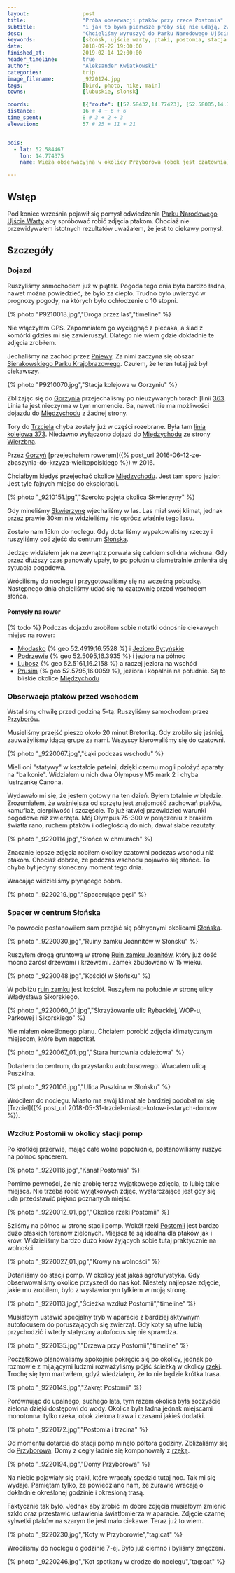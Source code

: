 ```yaml
---
layout:                 post
title:                  "Próba obserwacji ptaków przy rzece Postomia"
subtitle:               "i jak to bywa pierwsze próby się nie udają, zwiedzanie okolicy"
desc:                   "Chcieliśmy wyruszyć do Parku Narodowego Ujście Warty aby obserwować i robić zdjęcia ptakom. Był to pierwszy taki mój wyjazd dlatego rezultaty były bardzo słabe. Natomiast udało mi się poznać nowe ciekawe miejsca, jak zwykle."
keywords:               [słońsk, ujście warty, ptaki, postomia, stacja pomp]
date:                   2018-09-22 19:00:00
finished_at:            2019-02-14 12:00:00
header_timeline:        true
author:                 "Aleksander Kwiatkowski"
categories:             trip
image_filename:         _9220124.jpg
tags:                   [bird, photo, hike, main]
towns:                  [lubuskie, slonsk]

coords:                 [{"route": [[52.58432,14.77423], [52.58005,14.74711]], "type": "hike"}, {"route": [[52.57587,14.81131], [52.56982,14.80427], [52.56335,14.80522]], "type": "hike"}]
distance:               16 # 4 + 6 + 6
time_spent:             8 # 3 + 2 + 3
elevation:              57 # 25 + 11 + 21


pois:
  - lat: 52.584467
    lon: 14.774375
    name: Wieża obserwacyjna w okolicy Przyborowa (obok jest czatownia)

---
```


[wiki-ujscie-warty]: https://pl.wikipedia.org/wiki/Park_Narodowy_%E2%80%9EUj%C5%9Bcie_Warty%E2%80%9D
[wiki-pniewy]: https://pl.wikipedia.org/wiki/Pniewy
[wiki-gorzyn]: https://pl.wikipedia.org/wiki/Gorzy%C5%84
[wiki-miedzychod]: https://pl.wikipedia.org/wiki/Mi%C4%99dzych%C3%B3d
[wiki-trzciel]: https://pl.wikipedia.org/wiki/Trzciel
[wiki-wierzbno]: https://pl.wikipedia.org/wiki/Wierzbno_(wojew%C3%B3dztwo_lubuskie)
[wiki-skwierzyna]: https://pl.wikipedia.org/wiki/Skwierzyna
[wiki-mlodasko]: https://pl.wikipedia.org/wiki/M%C5%82odasko
[wiki-jezioro-bytynskie]: https://pl.wikipedia.org/wiki/Jezioro_Byty%C5%84skie
[wiki-podrzewie]: https://pl.wikipedia.org/wiki/Podrzewie
[wiki-lubosz]: https://pl.wikipedia.org/wiki/Lubosz
[wiki-prusim]: https://pl.wikipedia.org/wiki/Prusim_(wojew%C3%B3dztwo_wielkopolskie)
[wiki-przyborow]: https://pl.wikipedia.org/wiki/Przybor%C3%B3w_(powiat_sul%C4%99ci%C5%84ski)
[wiki-slonsk]: https://pl.wikipedia.org/wiki/S%C5%82o%C5%84sk
[wiki-postomia]: https://pl.wikipedia.org/wiki/Postomia
[wiki-sierakowski-park]: https://pl.wikipedia.org/wiki/Sierakowski_Park_Krajobrazowy
[wiki-linia-373]: https://pl.wikipedia.org/wiki/Linia_kolejowa_nr_373
[wiki-linia-363]: https://pl.wikipedia.org/wiki/Linia_kolejowa_nr_363
[wiki-ruiny-slonsk]: https://pl.wikipedia.org/wiki/Zamek_joannit%C3%B3w_w_S%C5%82o%C5%84sku

## Wstęp

Pod koniec września pojawił się pomysł odwiedzenia
[Parku Narodowego Ujście Warty][wiki-ujscie-warty] aby spróbować robić
zdjęcia ptakom. Chociaż nie przewidywałem istotnych rezultatów uważałem, że
jest to ciekawy pomysł.

## Szczegóły

### Dojazd

Ruszyliśmy samochodem już w piątek. Pogoda tego dnia była bardzo ładna, nawet
można powiedzieć, że było za ciepło. Trudno było uwierzyć w prognozy pogody,
na których było ochłodzenie o 10 stopni.

{% photo "P9210018.jpg","Droga przez las","timeline" %}

Nie włączyłem GPS. Zapomniałem go wyciągnąć z plecaka, a ślad z komórki gdzieś mi się
zawieruszył. Dlatego nie wiem gdzie dokładnie te zdjęcia zrobiłem.

Jechaliśmy na zachód przez [Pniewy][wiki-pniewy]. Za nimi zaczyna się
obszar [Sierakowskiego Parku Krajobrazowego][wiki-sierakowski-park].
Czułem, że teren tutaj już był ciekawszy.

{% photo "P9210070.jpg","Stacja kolejowa w Gorzyniu" %}

Zbliżając się do [Gorzynia][wiki-gorzyn] przejechaliśmy po nieużywanych
torach [linii [363][wiki-linia-363]. Linia ta jest nieczynna w tym momencie.
Ba, nawet nie ma możliwości dojazdu do [Międzychodu][wiki-miedzychod] z żadnej strony.

Tory do [Trzciela][wiki-trzciel] chyba zostały już w części rozebrane.
Była tam [linia kolejowa 373][wiki-linia-373].
Niedawno wyłączono dojazd do [Międzychodu][wiki-miedzychod] ze
strony [Wierzbna][wiki-wierzbno].

Przez [Gorzyń][wiki-gorzyn]
[przejechałem rowerem]({% post_url 2016-06-12-ze-zbaszynia-do-krzyza-wielkopolskiego %})
w 2016.

Chciałbym kiedyś przejechać okolice [Międzychodu][wiki-miedzychod]. Jest tam sporo jezior.
Jest tyle fajnych miejsc do eksploracji.

{% photo "\_9210151.jpg","Szeroko pojęta okolica Skwierzyny" %}

Gdy mineliśmy [Skwierzynę][wiki-skwierzyna] wjechaliśmy w las. Las miał swój
klimat, jednak przez prawie 30km nie widzieliśmy nic oprócz właśnie tego lasu.

Zostało nam 15km do noclegu. Gdy dotarliśmy wypakowaliśmy rzeczy i ruszyliśmy coś zjeść
do centrum [Słońska][wiki-slonsk].

Jedząc widziałem jak na zewnątrz porwała się całkiem solidna wichura.
Gdy przez dłuższy czas panowały upały, to po południu diametralnie zmieniła się
sytuacja pogodowa.

Wróciliśmy do noclegu i przygotowaliśmy się na wcześną pobudkę. Następnego dnia
chcieliśmy udać się na czatownię przed wschodem słońca.

#### Pomysły na rower

{% todo %} Podczas dojazdu zrobiłem sobie notatki odnośnie ciekawych miejsc na rower:

* [Młodasko][wiki-mlodasko] {% geo 52.4919,16.5528 %} i [Jezioro Bytyńskie][wiki-jezioro-bytynskie]
* [Podrzewie][wiki-podrzewie] {% geo 52.5095,16.3935 %}
  i jeziora na północ
* [Lubosz][wiki-lubosz] {% geo 52.5161,16.2158 %} a
  raczej jeziora na wschód  
* [Prusim][wiki-prusim] {% geo 52.5795,16.0059 %},
  jeziora i kopalnia na południe. Są to bliskie okolice [Międzychodu][wiki-miedzychod]  

### Obserwacja ptaków przed wschodem

Wstaliśmy chwilę przed godziną 5-tą. Ruszyliśmy samochodem przez
[Przyborów][wiki-przyborow].

Musieliśmy przejść pieszo około 20 minut Bretonką. Gdy zrobiło się jaśniej,
zauważyliśmy idącą grupę za nami. Wszyscy kierowaliśmy się do
czatowni.

{% photo "\_9220067.jpg","Łąki podczas wschodu" %}

Mieli oni "statywy" w kształcie patelni, dzięki czemu mogli położyć
aparaty na "balkonie". Widziałem u nich dwa Olympusy M5 mark 2 i chyba lustrzankę
Canona.

Wydawało mi się, że jestem gotowy na ten dzień. Byłem totalnie w błędzie.
Zrozumiałem, że ważniejsza od sprzętu jest znajomość zachowań ptaków, kamuflaż,
cierpliwość i szczęście. To już łatwiej przewidzieć warunki pogodowe niż
zwierzęta. Mój Olympus 75-300 w połączeniu z brakiem światła rano, ruchem ptaków
i odległością do nich, dawał słabe rezutaty.

{% photo "\_9220114.jpg","Słońce w chmurach" %}

Znacznie lepsze zdjęcia robiłem okolicy czatowni podczas wschodu niż ptakom.
Chociaż dobrze, że podczas wschodu pojawiło się słońce. To chyba był jedyny
słoneczny moment tego dnia.

Wracając widzieliśmy płynącego bobra.

{% photo "\_9220219.jpg","Spacerujące gęsi" %}

### Spacer w centrum Słońska

Po powrocie postanowiłem sam przejść się półnycnymi okolicami [Słońska][wiki-slonsk].

{% photo "\_9220030.jpg","Ruiny zamku Joannitów w Słońsku" %}

Ruszyłem drogą gruntową w stronę [Ruin zamku Joanitów][wiki-ruiny-slonsk], który już
dość mocno zarósł drzewami i krzewami. Zamek zbudowano w 15 wieku.

{% photo "\_9220048.jpg","Kościół w Słońsku" %}

W pobliżu [ruin zamku][wiki-ruiny-slonsk] jest kościół. Ruszyłem na południe w stronę ulicy Władysława
Sikorskiego.

{% photo "\_9220060_01.jpg","Skrzyżowanie ulic Rybackiej, WOP-u, Parkowej i Sikorskiego" %}

Nie miałem określonego planu. Chciałem porobić zdjęcia klimatycznym miejscom,
które bym napotkał.

{% photo "\_9220067_01.jpg","Stara hurtownia odzieżowa" %}

Dotarłem do centrum, do przystanku autobusowego. Wracałem ulicą Puszkina.

{% photo "\_9220106.jpg","Ulica Puszkina w Słońsku" %}

Wróciłem do noclegu. Miasto ma swój klimat ale bardziej podobał mi się
[Trzciel]({% post_url 2018-05-31-trzciel-miasto-kotow-i-starych-domow %}).

### Wzdłuż Postomii w okolicy stacji pomp

Po krótkiej przerwie, mając całe wolne popołudnie, postanowiliśmy ruszyć na północ
spacerem.

{% photo "\_9220116.jpg","Kanał Postomia" %}

Pomimo pewności, że nie zrobię teraz wyjątkowego zdjęcia, to lubię takie
miejsca. Nie trzeba robić wyjątkowych zdjęć, wystarczające jest gdy się uda
przedstawić piękno poznanych miejsc.

{% photo "\_9220012_01.jpg","Okolice rzeki Postomii" %}

Szliśmy na północ w stronę stacji pomp. Wokół rzeki [Postomii][wiki-postomia]
jest bardzo dużo płaskich terenów zielonych. Miejsca te są idealna dla
ptaków jak i krów. Widzieliśmy bardzo dużo krów żyjących sobie tutaj
praktycznie na wolności.

{% photo "\_9220027_01.jpg","Krowy na wolności" %}

Dotarliśmy do stacji pomp. W okolicy jest jakaś agroturystyka.
Gdy obserwowaliśmy okolice przyszedł do nas kot. Niestety najlepsze zdjęcie,
jakie mu zrobiłem, było z wystawionym tyłkiem w moją stronę.

{% photo "\_9220113.jpg","Ścieżka wzdłuż Postomii","timeline" %}

Musiałbym ustawić specjalny
tryb w aparacie z bardziej aktywnym autofocusem do poruszających się zwierząt.
Gdy koty są ufne lubią przychodzić i wtedy statyczny autofocus się nie sprawdza.

{% photo "\_9220135.jpg","Drzewa przy Postomii","timeline" %}

Początkowo planowaliśmy spokojnie pokręcić się po okolicy, jednak po rozmowie
z mijającymi ludźmi rozważyliśmy pójść ścieżką w okolicy [rzeki][wiki-postomia].
Trochę się tym martwiłem, gdyż wiedziałęm, że to nie będzie krótka trasa.

{% photo "\_9220149.jpg","Zakręt Postomii" %}

Porównując do upalnego, suchego lata, tym razem okolica była soczyście zielona dzięki
dostępowi do wody. Okolica była ładna jednak miejscami monotonna: tylko rzeka, obok zielona trawa
i czasami jakieś dodatki.

{% photo "\_9220172.jpg","Postomia i trzcina" %}

Od momentu dotarcia do stacji pomp minęło półtora godziny. Zbliżaliśmy się do
[Przyborowa][wiki-przyborow]. Domy z cegły ładnie się komponowały z
[rzęką][wiki-postomia].

{% photo "\_9220194.jpg","Domy Przyborowa" %}

Na niebie pojawiały się ptaki, które wracały spędzić tutaj noc. Tak mi się
wydaje. Pamiętam tylko, że powiedziano nam, że żurawie wracają o dokładnie
określonej godzinie i określoną trasą.

Faktycznie tak było. Jednak aby zrobić im dobre zdjęcia musiałbym zmienić
szkło oraz przestawić ustawienia światłomierza w aparacie. Zdjęcie czarnej
sylwetki ptaków na szarym tle jest mało ciekawe. Teraz już to wiem.

{% photo "\_9220230.jpg","Koty w Przyborowie","tag:cat" %}

Wróciliśmy do noclegu o godzinie 7-ej. Było już ciemno i byliśmy zmęczeni.

{% photo "\_9220246.jpg","Kot spotkany w drodze do noclegu","tag:cat" %}
